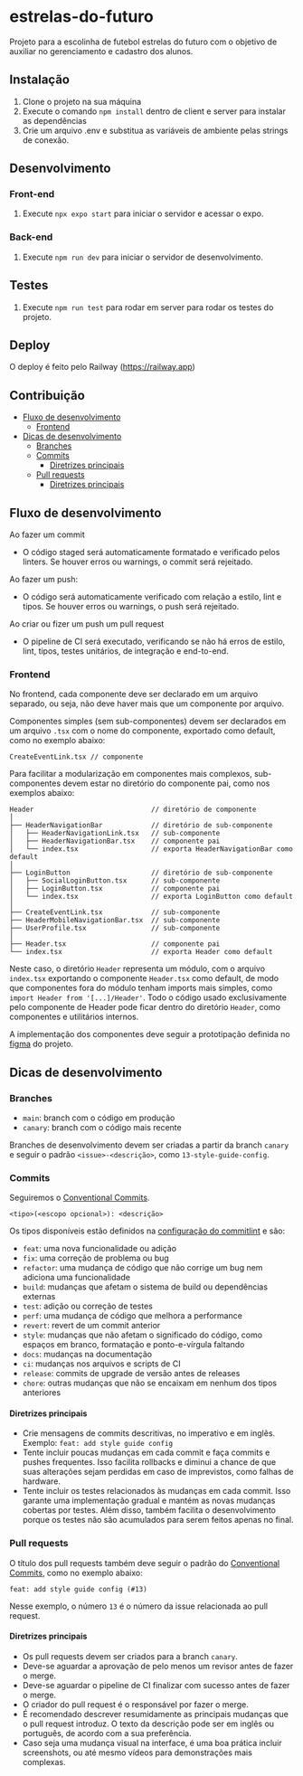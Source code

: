 # estrelas-do-futuro
Projeto para a escolinha de futebol estrelas do futuro com o objetivo de auxiliar no gerenciamento e cadastro dos alunos.

## Instalação
1) Clone o projeto na sua máquina
2) Execute o comando `npm install` dentro de client e server para instalar as dependências
3) Crie um arquivo .env e substitua as variáveis de ambiente pelas strings de conexão. 
## Desenvolvimento
  ### Front-end
  1) Execute `npx expo start` para iniciar o servidor e acessar o expo.

  ### Back-end
  1) Execute `npm run dev` para iniciar o servidor de desenvolvimento.

## Testes
  1) Execute `npm run test` para rodar em server para rodar os testes do projeto.

## Deploy
O deploy é feito pelo Railway (https://railway.app)

## Contribuição
  - [Fluxo de desenvolvimento](#fluxo-de-desenvolvimento)
    - [Frontend](#frontend)
  - [Dicas de desenvolvimento](#dicas-de-desenvolvimento)
    - [Branches](#branches)
    - [Commits](#commits)
      - [Diretrizes principais](#diretrizes-principais)
    - [Pull requests](#pull-requests)
      - [Diretrizes principais](#diretrizes-principais-1)

## Fluxo de desenvolvimento

Ao fazer um commit

- O código staged será automaticamente formatado e verificado pelos linters. Se houver erros ou warnings, o commit será rejeitado.

Ao fazer um push:

- O código será automaticamente verificado com relação a estilo, lint e tipos. Se houver erros ou warnings, o push será rejeitado.

Ao criar ou fizer um push um pull request

- O pipeline de CI será executado, verificando se não há erros de estilo, lint, tipos, testes unitários, de integração e end-to-end.

### Frontend

No frontend, cada componente deve ser declarado em um arquivo separado, ou seja, não deve haver mais que um componente por arquivo.

Componentes simples (sem sub-componentes) devem ser declarados em um arquivo `.tsx` com o nome do componente, exportado como default, como no exemplo abaixo:

```
CreateEventLink.tsx // componente
```

Para facilitar a modularização em componentes mais complexos, sub-componentes devem estar no diretório do componente pai, como nos exemplos abaixo:

```
Header                             // diretório de componente
│
├── HeaderNavigationBar            // diretório de sub-componente
│   ├── HeaderNavigationLink.tsx   // sub-componente
│   ├── HeaderNavigationBar.tsx    // componente pai
│   └── index.tsx                  // exporta HeaderNavigationBar como default
│
├── LoginButton                    // diretório de sub-componente
│   ├── SocialLoginButton.tsx      // sub-componente
│   ├── LoginButton.tsx            // componente pai
│   └── index.tsx                  // exporta LoginButton como default
│
├── CreateEventLink.tsx            // sub-componente
├── HeaderMobileNavigationBar.tsx  // sub-componente
├── UserProfile.tsx                // sub-componente
│
├── Header.tsx                     // componente pai
└── index.tsx                      // exporta Header como default
```

Neste caso, o diretório `Header` representa um módulo, com o arquivo `index.tsx` exportando o componente `Header.tsx` como default, de modo que componentes fora do módulo tenham imports mais simples, como `import Header from '[...]/Header'`. Todo o código usado exclusivamente pelo componente de Header pode ficar dentro do diretório `Header`, como componentes e utilitários internos.

A implementação dos componentes deve seguir a prototipação definida no [figma](https://www.figma.com/file/RLtOKu4GpQA4lPvkDFSxAh/Untitled?type=design&node-id=0%3A1&mode=design&t=bZRmxlFV1Zpc6gPU-1) do projeto.

## Dicas de desenvolvimento

### Branches

- `main`: branch com o código em produção
- `canary`: branch com o código mais recente

Branches de desenvolvimento devem ser criadas a partir da branch `canary` e seguir o padrão `<issue>-<descrição>`, como `13-style-guide-config`.

### Commits

Seguiremos o [Conventional Commits](https://www.conventionalcommits.org/pt-br/v1.0.0/).

```
<tipo>(<escopo opcional>): <descrição>
```

Os tipos disponíveis estão definidos na [configuração do commitlint](./.commitlintrc.json) e são:

- `feat`: uma nova funcionalidade ou adição
- `fix`: uma correção de problema ou bug
- `refactor`: uma mudança de código que não corrige um bug nem adiciona uma funcionalidade
- `build`: mudanças que afetam o sistema de build ou dependências externas
- `test`: adição ou correção de testes
- `perf`: uma mudança de código que melhora a performance
- `revert`: revert de um commit anterior
- `style`: mudanças que não afetam o significado do código, como espaços em branco, formatação e ponto-e-vírgula faltando
- `docs`: mudanças na documentação
- `ci`: mudanças nos arquivos e scripts de CI
- `release`: commits de upgrade de versão antes de releases
- `chore`: outras mudanças que não se encaixam em nenhum dos tipos anteriores

#### Diretrizes principais

- Crie mensagens de commits descritivas, no imperativo e em inglês.
  Exemplo: `feat: add style guide config`
- Tente incluir poucas mudanças em cada commit e faça commits e pushes frequentes.
  Isso facilita rollbacks e diminui a chance de que suas alterações sejam perdidas em caso de imprevistos, como falhas de hardware.
- Tente incluir os testes relacionados às mudanças em cada commit.
  Isso garante uma implementação gradual e mantém as novas mudanças cobertas por testes. Além disso, também facilita o desenvolvimento porque os testes não são acumulados para serem feitos apenas no final.

### Pull requests

O título dos pull requests também deve seguir o padrão do [Conventional Commits](https://www.conventionalcommits.org/pt-br/v1.0.0/), como no exemplo abaixo:

```
feat: add style guide config (#13)
```

Nesse exemplo, o número `13` é o número da issue relacionada ao pull request.

#### Diretrizes principais

- Os pull requests devem ser criados para a branch `canary`.
- Deve-se aguardar a aprovação de pelo menos um revisor antes de fazer o merge.
- Deve-se aguardar o pipeline de CI finalizar com sucesso antes de fazer o merge.
- O criador do pull request é o responsável por fazer o merge.
- É recomendado descrever resumidamente as principais mudanças que o pull request introduz. O texto da descrição pode ser em inglês ou português, de acordo com a sua preferência.
- Caso seja uma mudança visual na interface, é uma boa prática incluir screenshots, ou até mesmo vídeos para demonstrações mais complexas.

